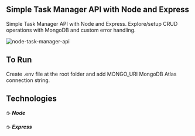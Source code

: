 ## Simple Task Manager API with Node and Express

Simple Task Manager API with Node and Express. Explore/setup CRUD operations with MongoDB and custom error handling.

![node-task-manager-api](https://user-images.githubusercontent.com/43181662/160452143-d805bf66-b008-49c2-9bf0-0de558411da4.png)

## To Run

Create .env file at the root folder and add MONGO_URI MongoDB Atlas connection string.

## Technologies

:coffee: **_Node_**

:coffee: **_Express_**
